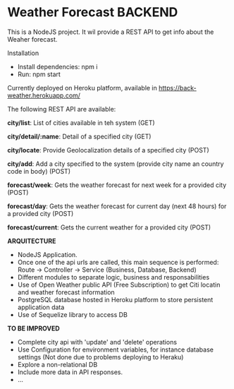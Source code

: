 # Weather Forecast BACKEND

This is a NodeJS project.
It wil provide a REST API to get info about the Weaher forecast.

Installation
- Install dependencies: npm i
- Run: npm start

Currently deployed on Heroku platform, available in https://back-weather.herokuapp.com/

The following REST API are available:

**city/list**: List of cities available in teh system (GET)

**city/detail/:name**: Detail of a specified city (GET)

**city/locate**: Provide Geolocalization details of a specified city (POST)

**city/add**: Add a city specified to the system (provide city name an country code in body) (POST)

**forecast/week**: Gets the weather forecast for next week for a provided city (POST)

**forecast/day**: Gets the weather forecast for current day (next 48 hours) for a provided city (POST)

**forecast/current**: Gets the current weather for a provided city (POST)


**ARQUITECTURE**

- NodeJS Application.
- Once one of the api urls are called, this main sequence is performed: Route -> Controller -> Service (Business, Database, Backend)
- Different modules to separate logic, business and responsabilities
- Use of Open Weather public API (Free Subscription) to get Citi locatin and weather forecast information
- PostgreSQL database hosted in Heroku platform to store persistent application data
- Use of Sequelize library to access DB

**TO BE IMPROVED**
- Complete city api with 'update' and 'delete' operations
- Use Configuration for environment variables, for instance database settings (Not done due to problems deploying to Heraku)
- Explore a non-relational DB
- Include more data in API responses.
- ...
 